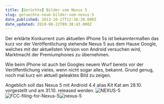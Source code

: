```yaml
---
title: [Gerüchte] Bilder vom Nexus 5
slug: geruechte-neue-bilder-vom-nexus-5
date_published: 2013-10-27T12:36:30.000Z
date_updated: 2018-08-22T09:38:43.000Z
---
```


Der erklärte Konkurrent zum aktuellen iPhone 5s ist bekanntermaßen das kurz vor der Veröffentlichung stehende Nexus 5 aus dem Hause Google, welches mit der aktuellsten Version von Android versuchen wird, Marktmacht der Premiumphones zu übernehmen. 

Wie beim iPhone ist auch bei Googles neuem Wurf bereits vor der Veröffentlichung vieles, wenn nicht sogar alles, bekannt. Grund genug, noch mal kurz ein aktuell geleaktes Bild zu zeigen.

Angeblich soll das Nexus 5 mit Android 4.4 alias Kit Kat am 28.10. vorgestellt und am 31.10. released werden.
![NEXUS-5](//picdump.thafaker.de/2013/10/NEXUS-5-580x319.jpg)![FCC-filing-for-Nexus-5](//picdump.thafaker.de/2013/10/FCC-filing-for-Nexus-5-580x421.png)![nexus-5](//picdump.thafaker.de/2013/10/nexus-5-580x556.png)
